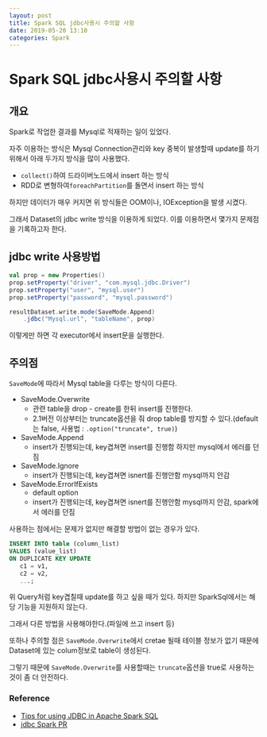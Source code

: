 ```yaml
---
layout: post
title: Spark SQL jdbc사용시 주의할 사항
date: 2019-05-20 13:10
categories: Spark
---
```

# Spark SQL jdbc사용시 주의할 사항

## 개요

Spark로 작업한 결과를 Mysql로 적재하는 일이 있었다.

자주 이용하는 방식은 Mysql Connection관리와 key 중복이 발생할때 update를 하기 위해서 아래 두가지 방식을 많이 사용했다. 

- `collect()`하여 드라이버노드에서 insert 하는 방식
- RDD로 변형하여`foreachPartition`를 돌면서 insert 하는 방식

하지만 데이터가 매우 커지면 위 방식들은 OOM이나, IOException을 발생 시켰다.

그래서 Dataset의 jdbc write 방식을 이용하게 되었다.
이를 이용하면서 몇가지 문제점을 기록하고자 한다.

## jdbc write 사용방법

```scala
val prop = new Properties()
prop.setProperty("driver", "com.mysql.jdbc.Driver")
prop.setProperty("user", "mysql.user")
prop.setProperty("password", "mysql.password")

resultDataset.write.mode(SaveMode.Append)
	.jdbc("Mysql.url", "tableName", prop)
```

이렇게만 하면 각 executor에서 insert문을 실행한다.

## 주의점

`SaveMode`에 따라서 Mysql table을 다루는 방식이 다른다.

- SaveMode.Overwrite
	- 관련 table을 drop - create를 한뒤 insert를 진행한다.
	- 2.1버전 이상부터는 truncate옵션을 줘 drop table를 방지할 수 있다.(default는 false, 사용법 : `.option("truncate", true)`)
- SaveMode.Append
	- insert가 진행되는데, key겹쳐면 insert를 진행함 하지만 mysql에서 에러를 던짐
- SaveMode.Ignore
	- insert가 진행되는데, key겹쳐면 isnert를 진행안함 mysql까지 안감 
- SaveMode.ErrorIfExists
	- default option
	- insert가 진행되는데, key겹쳐면 isnert를 진행안함 mysql까지 안감, spark에서 에러를 던짐

사용하는 점에서는 문제가 없지만 해결할 방법이 없는 경우가 있다.

```sql
INSERT INTO table (column_list)
VALUES (value_list)
ON DUPLICATE KEY UPDATE
   c1 = v1, 
   c2 = v2,
   ...;
```
위 Query처럼 key겹칠때 update를 하고 싶을 때가 있다. 
하지만 SparkSql에서는 해당 기능을 지원하지 않는다.

그래서 다른 방법을 사용해야한다.(파일에 쓰고 insert 등)

또하나 주의할 점은
`SaveMode.Overwrite`에서 cretae 될때 테이블 정보가 없기 때문에 Dataset에 있는 colum정보로 table이 생성된다. 

그렇기 때문에 `SaveMode.Overwrite`를 사용할때는 `truncate`옵션을 true로 사용하는 것이 좀 더 안전하다.


### Reference

- [Tips for using JDBC in Apache Spark SQL](https://medium.com/@radek.strnad/tips-for-using-jdbc-in-apache-spark-sql-396ea7b2e3d3)
- [jdbc Spark PR](https://github.com/apache/spark/pull/14086)